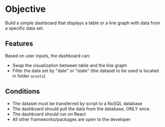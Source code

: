 # Objective

Build a simple dashboard that displays a table or a line graph with data from a specific data set.

## Features

Based on user inputs, the dashboard can:
* Swap the visualization between table and the line graph
* Filter the data set by "date" or "state" (the dataset to be used is located in folder `assets`)

## Conditions

* The dataset must be transferred by script to a NoSQL database
* The dashboard should pull the data from the database, ONLY once.
* The dashboard should run on React
* All other frameworks/packages are open to the developer


